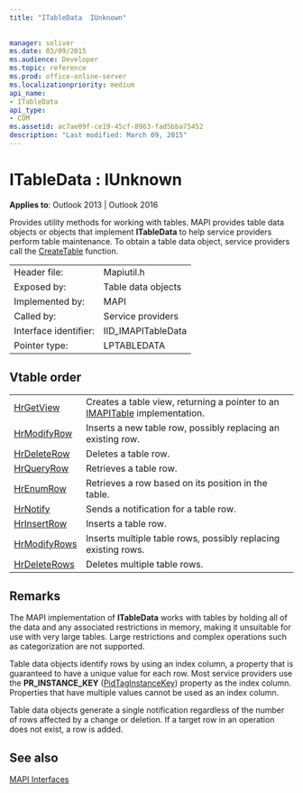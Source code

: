 ```yaml
---
title: "ITableData  IUnknown"
 
 
manager: soliver
ms.date: 03/09/2015
ms.audience: Developer
ms.topic: reference
ms.prod: office-online-server
ms.localizationpriority: medium
api_name:
- ITableData
api_type:
- COM
ms.assetid: ac7ae09f-ce19-45cf-8963-fad5bba75452
description: "Last modified: March 09, 2015"
---
```


# ITableData : IUnknown

  
  
**Applies to**: Outlook 2013 | Outlook 2016 
  
Provides utility methods for working with tables. MAPI provides table data objects or objects that implement **ITableData** to help service providers perform table maintenance. To obtain a table data object, service providers call the [CreateTable](createtable.md) function. 
  
|||
|:-----|:-----|
|Header file:  <br/> |Mapiutil.h  <br/> |
|Exposed by:  <br/> |Table data objects  <br/> |
|Implemented by:  <br/> |MAPI  <br/> |
|Called by:  <br/> |Service providers  <br/> |
|Interface identifier:  <br/> |IID_IMAPITableData  <br/> |
|Pointer type:  <br/> |LPTABLEDATA  <br/> |
   
## Vtable order

|||
|:-----|:-----|
|[HrGetView](itabledata-hrgetview.md) <br/> |Creates a table view, returning a pointer to an [IMAPITable](imapitableiunknown.md) implementation.  <br/> |
|[HrModifyRow](itabledata-hrmodifyrow.md) <br/> |Inserts a new table row, possibly replacing an existing row.  <br/> |
|[HrDeleteRow](itabledata-hrdeleterow.md) <br/> |Deletes a table row.  <br/> |
|[HrQueryRow](itabledata-hrqueryrow.md) <br/> |Retrieves a table row.  <br/> |
|[HrEnumRow](itabledata-hrenumrow.md) <br/> |Retrieves a row based on its position in the table.  <br/> |
|[HrNotify](itabledata-hrnotify.md) <br/> |Sends a notification for a table row.  <br/> |
|[HrInsertRow](itabledata-hrinsertrow.md) <br/> |Inserts a table row.  <br/> |
|[HrModifyRows](itabledata-hrmodifyrows.md) <br/> |Inserts multiple table rows, possibly replacing existing rows.  <br/> |
|[HrDeleteRows](itabledata-hrdeleterows.md) <br/> |Deletes multiple table rows.  <br/> |
   
## Remarks

The MAPI implementation of **ITableData** works with tables by holding all of the data and any associated restrictions in memory, making it unsuitable for use with very large tables. Large restrictions and complex operations such as categorization are not supported. 
  
Table data objects identify rows by using an index column, a property that is guaranteed to have a unique value for each row. Most service providers use the **PR_INSTANCE_KEY** ([PidTagInstanceKey](pidtaginstancekey-canonical-property.md)) property as the index column. Properties that have multiple values cannot be used as an index column.
  
Table data objects generate a single notification regardless of the number of rows affected by a change or deletion. If a target row in an operation does not exist, a row is added.
  
## See also



[MAPI Interfaces](mapi-interfaces.md)

